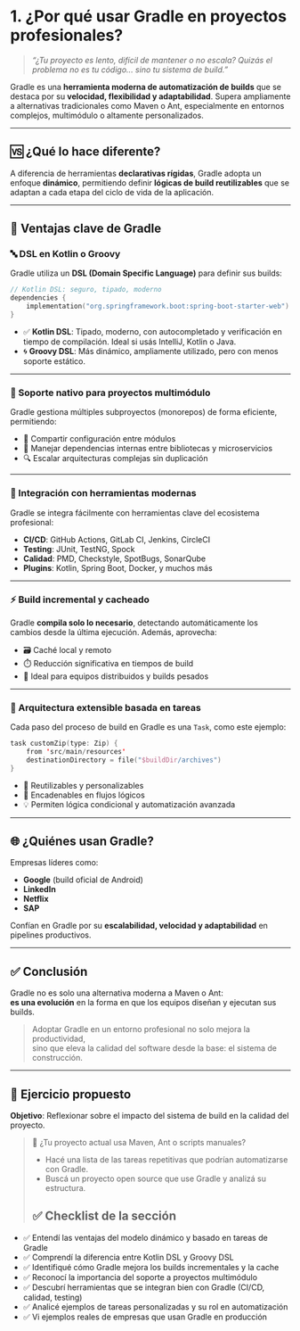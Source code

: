 # 1. ¿Por qué usar Gradle en proyectos profesionales?

> *“¿Tu proyecto es lento, difícil de mantener o no escala? Quizás el problema no es tu código... sino tu sistema de build.”*

Gradle es una **herramienta moderna de automatización de builds** que se destaca por su **velocidad, flexibilidad y adaptabilidad**. Supera ampliamente a alternativas tradicionales como Maven o Ant, especialmente en entornos complejos, multimódulo o altamente personalizados.

---

## 🆚 ¿Qué lo hace diferente?

A diferencia de herramientas **declarativas rígidas**, Gradle adopta un enfoque **dinámico**, permitiendo definir **lógicas de build reutilizables** que se adaptan a cada etapa del ciclo de vida de la aplicación.

---

## 🧠 Ventajas clave de Gradle

### 🔤 DSL en Kotlin o Groovy

Gradle utiliza un **DSL (Domain Specific Language)** para definir sus builds:

```kotlin
// Kotlin DSL: seguro, tipado, moderno
dependencies {
    implementation("org.springframework.boot:spring-boot-starter-web")
}
```

- ✅ **Kotlin DSL**: Tipado, moderno, con autocompletado y verificación en tiempo de compilación. Ideal si usás IntelliJ, Kotlin o Java.
- 🌀 **Groovy DSL**: Más dinámico, ampliamente utilizado, pero con menos soporte estático.

---

### 🧱 Soporte nativo para proyectos multimódulo

Gradle gestiona múltiples subproyectos (monorepos) de forma eficiente, permitiendo:

- 🔄 Compartir configuración entre módulos
- 🤝 Manejar dependencias internas entre bibliotecas y microservicios
- 🔍 Escalar arquitecturas complejas sin duplicación

---

### 🔧 Integración con herramientas modernas

Gradle se integra fácilmente con herramientas clave del ecosistema profesional:

- **CI/CD**: GitHub Actions, GitLab CI, Jenkins, CircleCI
- **Testing**: JUnit, TestNG, Spock
- **Calidad**: PMD, Checkstyle, SpotBugs, SonarQube
- **Plugins**: Kotlin, Spring Boot, Docker, y muchos más

---

### ⚡ Build incremental y cacheado

Gradle **compila solo lo necesario**, detectando automáticamente los cambios desde la última ejecución. Además, aprovecha:

- 🗃️ Caché local y remoto
- ⏱️ Reducción significativa en tiempos de build
- 🚀 Ideal para equipos distribuidos y builds pesados

---

### 🧩 Arquitectura extensible basada en tareas

Cada paso del proceso de build en Gradle es una `Task`, como este ejemplo:

```kotlin
task customZip(type: Zip) {
    from 'src/main/resources'
    destinationDirectory = file("$buildDir/archives")
}
```

- 🔁 Reutilizables y personalizables
- 🔗 Encadenables en flujos lógicos
- 💡 Permiten lógica condicional y automatización avanzada

---

## 🌐 ¿Quiénes usan Gradle?

Empresas líderes como:

- **Google** (build oficial de Android)
- **LinkedIn**
- **Netflix**
- **SAP**

Confían en Gradle por su **escalabilidad, velocidad y adaptabilidad** en pipelines productivos.

---

## ✅ Conclusión

Gradle no es solo una alternativa moderna a Maven o Ant:  
**es una evolución** en la forma en que los equipos diseñan y ejecutan sus builds.

> Adoptar Gradle en un entorno profesional no solo mejora la productividad,  
> sino que eleva la calidad del software desde la base: el sistema de construcción.

---

## 🧠 Ejercicio propuesto

**Objetivo**: Reflexionar sobre el impacto del sistema de build en la calidad del proyecto.

> 💬 ¿Tu proyecto actual usa Maven, Ant o scripts manuales?
> - Hacé una lista de las tareas repetitivas que podrían automatizarse con Gradle.
> - Buscá un proyecto open source que use Gradle y analizá su estructura.
> 
> 
> ## ✅ Checklist de la sección

- ✅ Entendí las ventajas del modelo dinámico y basado en tareas de Gradle
- ✅ Comprendí la diferencia entre Kotlin DSL y Groovy DSL
- ✅ Identifiqué cómo Gradle mejora los builds incrementales y la cache
- ✅ Reconocí la importancia del soporte a proyectos multimódulo
- ✅ Descubrí herramientas que se integran bien con Gradle (CI/CD, calidad, testing)
- ✅ Analicé ejemplos de tareas personalizadas y su rol en automatización
- ✅ Vi ejemplos reales de empresas que usan Gradle en producción
